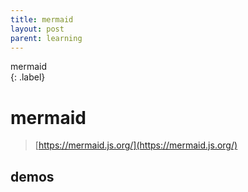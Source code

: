 ```yaml
---
title: mermaid
layout: post
parent: learning
---
```


mermaid  
{: .label}

# mermaid

> [https://mermaid.js.org/](https://mermaid.js.org/)  

## demos






